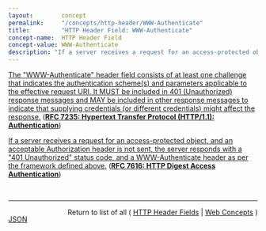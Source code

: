 ```yaml
---
layout:        concept
permalink:     "/concepts/http-header/WWW-Authenticate"
title:         "HTTP Header Field: WWW-Authenticate"
concept-name:  HTTP Header Field
concept-value: WWW-Authenticate
description: "If a server receives a request for an access-protected object, and an acceptable Authorization header is not sent, the server responds with a \"401 Unauthorized\" status code, and a WWW-Authenticate header as per the framework defined above."
---
```


[The "WWW-Authenticate" header field consists of at least one challenge that indicates the authentication scheme(s) and parameters applicable to the effective request URI. It MUST be included in 401 (Unauthorized) response messages and MAY be included in other response messages to indicate that supplying credentials (or different credentials) might affect the response.](https://datatracker.ietf.org/doc/html/rfc7235#section-4.4 "Read documentation for HTTP Header Field &#34;WWW-Authenticate&#34;") (**[RFC 7235: Hypertext Transfer Protocol (HTTP/1.1): Authentication](/specs/IETF/RFC/7235 "The Hypertext Transfer Protocol (HTTP) is an application-level protocol for distributed, collaborative, hypermedia information systems. This document defines the HTTP Authentication framework.")**)

[If a server receives a request for an access-protected object, and an acceptable Authorization header is not sent, the server responds with a "401 Unauthorized" status code, and a WWW-Authenticate header as per the framework defined above.](https://datatracker.ietf.org/doc/html/rfc7616#section-3.3 "Read documentation for HTTP Header Field &#34;WWW-Authenticate&#34;") (**[RFC 7616: HTTP Digest Access Authentication](/specs/IETF/RFC/7616 "The Hypertext Transfer Protocol (HTTP) provides a simple challenge-response authentication mechanism that may be used by a server to challenge a client request and by a client to provide authentication information. This document defines the HTTP Digest Authentication scheme that can be used with the HTTP authentication mechanism.")**)

<br/>
<hr/>

<p style="float : left"><a href="./WWW-Authenticate.json" title="JSON representing this particular Web Concept value">JSON</a></p>
<p style="text-align: right">Return to list of all ( <a href="../http-header/">HTTP Header Fields</a> | <a href="../">Web Concepts</a> )</p>
